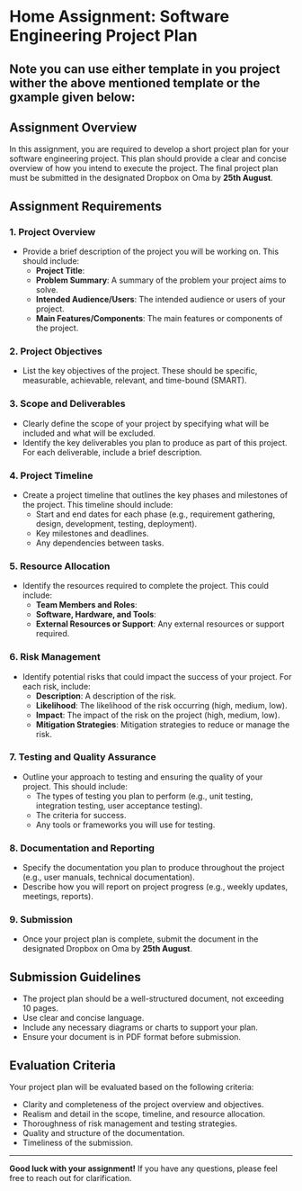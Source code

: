 # Home Assignment: Software Engineering Project Plan 

 ## **Note** you can use either template in you project wither the above mentioned template or the gxample given below:

## Assignment Overview
In this assignment, you are required to develop a short project plan for your software engineering project. This plan should provide a clear and concise overview of how you intend to execute the project. The final project plan must be submitted in the designated Dropbox on Oma by **25th August**.

## Assignment Requirements

### 1. Project Overview
- Provide a brief description of the project you will be working on. This should include:
  - **Project Title**: 
  - **Problem Summary**: A summary of the problem your project aims to solve.
  - **Intended Audience/Users**: The intended audience or users of your project.
  - **Main Features/Components**: The main features or components of the project.

### 2. Project Objectives
- List the key objectives of the project. These should be specific, measurable, achievable, relevant, and time-bound (SMART).

### 3. Scope and Deliverables
- Clearly define the scope of your project by specifying what will be included and what will be excluded.
- Identify the key deliverables you plan to produce as part of this project. For each deliverable, include a brief description.

### 4. Project Timeline
- Create a project timeline that outlines the key phases and milestones of the project. This timeline should include:
  - Start and end dates for each phase (e.g., requirement gathering, design, development, testing, deployment).
  - Key milestones and deadlines.
  - Any dependencies between tasks.

### 5. Resource Allocation
- Identify the resources required to complete the project. This could include:
  - **Team Members and Roles**: 
  - **Software, Hardware, and Tools**: 
  - **External Resources or Support**: Any external resources or support required.

### 6. Risk Management
- Identify potential risks that could impact the success of your project. For each risk, include:
  - **Description**: A description of the risk.
  - **Likelihood**: The likelihood of the risk occurring (high, medium, low).
  - **Impact**: The impact of the risk on the project (high, medium, low).
  - **Mitigation Strategies**: Mitigation strategies to reduce or manage the risk.

### 7. Testing and Quality Assurance
- Outline your approach to testing and ensuring the quality of your project. This should include:
  - The types of testing you plan to perform (e.g., unit testing, integration testing, user acceptance testing).
  - The criteria for success.
  - Any tools or frameworks you will use for testing.

### 8. Documentation and Reporting
- Specify the documentation you plan to produce throughout the project (e.g., user manuals, technical documentation).
- Describe how you will report on project progress (e.g., weekly updates, meetings, reports).

### 9. Submission
- Once your project plan is complete, submit the document in the designated Dropbox on Oma by **25th August**.

## Submission Guidelines
- The project plan should be a well-structured document, not exceeding 10 pages.
- Use clear and concise language.
- Include any necessary diagrams or charts to support your plan.
- Ensure your document is in PDF format before submission.

## Evaluation Criteria
Your project plan will be evaluated based on the following criteria:
- Clarity and completeness of the project overview and objectives.
- Realism and detail in the scope, timeline, and resource allocation.
- Thoroughness of risk management and testing strategies.
- Quality and structure of the documentation.
- Timeliness of the submission.

---




**Good luck with your assignment!** If you have any questions, please feel free to reach out for clarification.
